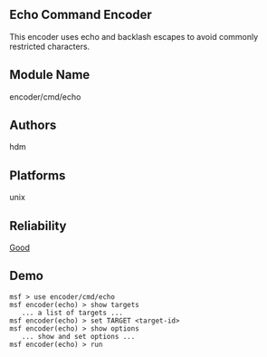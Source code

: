 ## Echo Command Encoder

This encoder uses echo and backlash escapes to avoid 
commonly restricted characters.


## Module Name
encoder/cmd/echo

## Authors
hdm





## Platforms
unix

## Reliability
[Good](https://github.com/rapid7/metasploit-framework/wiki/Exploit-Ranking)

## Demo

```
msf > use encoder/cmd/echo
msf encoder(echo) > show targets
   ... a list of targets ...
msf encoder(echo) > set TARGET <target-id>
msf encoder(echo) > show options
   ... show and set options ...
msf encoder(echo) > run
```
    
    